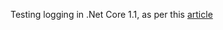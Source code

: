 Testing logging in .Net Core 1.1, as per this [article](https://docs.microsoft.com/en-us/aspnet/core/fundamentals/logging)
